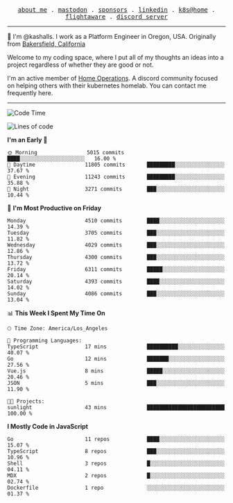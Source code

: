 <p align="center">
  <samp>
    <a href="https://jordanjones.org/">about me</a> .
    <a rel="me" href="https://mastodon.social/@kashall">mastodon</a> .
    <a href="https://github.com/sponsors/kashalls">sponsors</a> .
    <a href="https://linkedin.com/in/jordpjones">linkedin</a> .
    <a href="https://github.com/kashalls/home-cluster">k8s@home</a> .
    <a href="https://flightaware.com/adsb/stats/user/kashalls">flightaware</a> .
    <a href="https://discord.gg/V2WrCfqba9">discord server</a>
  </samp>
</p>

----------------------------------------------------------------

:wave: I'm @kashalls. I work as a Platform Engineer in Oregon, USA. Originally from [Bakersfield, California](https://maps.app.goo.gl/QQMtywTWghpXB6Tu6)

Welcome to my coding space, where I put all of my thoughts an ideas into a project regardless of whether they are good or not.

I'm an active member of [Home Operations](https://discord.gg/home-operations). A discord community focused on helping others with their kubernetes homelab. You can contact me frequently here.

----------------------------------------------------------------
<!--START_SECTION:waka-->
![Code Time](http://img.shields.io/badge/Code%20Time-2%2C444%20hrs%2033%20mins-blue)

![Lines of code](https://img.shields.io/badge/From%20Hello%20World%20I%27ve%20Written-9.7%20million%20lines%20of%20code-blue)

**I'm an Early 🐤** 

```text
🌞 Morning                5015 commits        ████░░░░░░░░░░░░░░░░░░░░░   16.00 % 
🌆 Daytime                11805 commits       █████████░░░░░░░░░░░░░░░░   37.67 % 
🌃 Evening                11243 commits       █████████░░░░░░░░░░░░░░░░   35.88 % 
🌙 Night                  3271 commits        ███░░░░░░░░░░░░░░░░░░░░░░   10.44 % 
```
📅 **I'm Most Productive on Friday** 

```text
Monday                   4510 commits        ████░░░░░░░░░░░░░░░░░░░░░   14.39 % 
Tuesday                  3705 commits        ███░░░░░░░░░░░░░░░░░░░░░░   11.82 % 
Wednesday                4029 commits        ███░░░░░░░░░░░░░░░░░░░░░░   12.86 % 
Thursday                 4300 commits        ███░░░░░░░░░░░░░░░░░░░░░░   13.72 % 
Friday                   6311 commits        █████░░░░░░░░░░░░░░░░░░░░   20.14 % 
Saturday                 4393 commits        ████░░░░░░░░░░░░░░░░░░░░░   14.02 % 
Sunday                   4086 commits        ███░░░░░░░░░░░░░░░░░░░░░░   13.04 % 
```


📊 **This Week I Spent My Time On** 

```text
🕑︎ Time Zone: America/Los_Angeles

💬 Programming Languages: 
TypeScript               17 mins             ██████████░░░░░░░░░░░░░░░   40.07 % 
Go                       12 mins             ███████░░░░░░░░░░░░░░░░░░   27.56 % 
Vue.js                   8 mins              █████░░░░░░░░░░░░░░░░░░░░   20.46 % 
JSON                     5 mins              ███░░░░░░░░░░░░░░░░░░░░░░   11.90 % 

🐱‍💻 Projects: 
sunlight                 43 mins             █████████████████████████   100.00 % 
```

**I Mostly Code in JavaScript** 

```text
Go                       11 repos            ████░░░░░░░░░░░░░░░░░░░░░   15.07 % 
TypeScript               8 repos             ███░░░░░░░░░░░░░░░░░░░░░░   10.96 % 
Shell                    3 repos             █░░░░░░░░░░░░░░░░░░░░░░░░   04.11 % 
MDX                      2 repos             █░░░░░░░░░░░░░░░░░░░░░░░░   02.74 % 
Dockerfile               1 repo              ░░░░░░░░░░░░░░░░░░░░░░░░░   01.37 % 
```




<!--END_SECTION:waka-->
